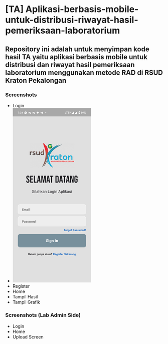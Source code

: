 # [TA] Aplikasi-berbasis-mobile-untuk-distribusi-riwayat-hasil-pemeriksaan-laboratorium

## Repository ini adalah untuk menyimpan kode hasil TA yaitu aplikasi berbasis mobile untuk distribusi dan riwayat hasil pemeriksaan laboratorium menggunakan metode RAD di RSUD Kraton Pekalongan

### Screenshots
- Login
- <img src="Screenshots/Login.png" width="250">
- Register
- Home
- Tampil Hasil
- Tampil Grafik

### Screenshots (Lab Admin Side)
- Login
- Home
- Upload Screen
